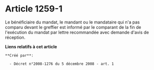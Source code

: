 # Article 1259-1

Le bénéficiaire du mandat, le mandant ou le mandataire qui n'a pas comparu devant le greffier est informé par le comparant de
la fin de l'exécution du mandat par lettre recommandée avec demande d'avis de réception.

**Liens relatifs à cet article**

	**Créé par**:

	  - Décret n°2008-1276 du 5 décembre 2008 - art. 1
